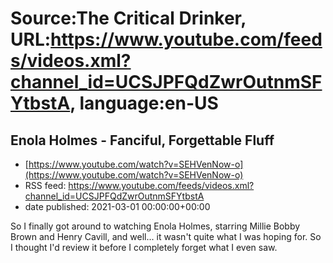 # Source:The Critical Drinker, URL:https://www.youtube.com/feeds/videos.xml?channel_id=UCSJPFQdZwrOutnmSFYtbstA, language:en-US

## Enola Holmes - Fanciful, Forgettable Fluff
 - [https://www.youtube.com/watch?v=SEHVenNow-o](https://www.youtube.com/watch?v=SEHVenNow-o)
 - RSS feed: https://www.youtube.com/feeds/videos.xml?channel_id=UCSJPFQdZwrOutnmSFYtbstA
 - date published: 2021-03-01 00:00:00+00:00

So I finally got around to watching Enola Holmes, starring Millie Bobby Brown and Henry Cavill, and well... it wasn't quite what I was hoping for. So I thought I'd review it before I completely forget what I even saw.

